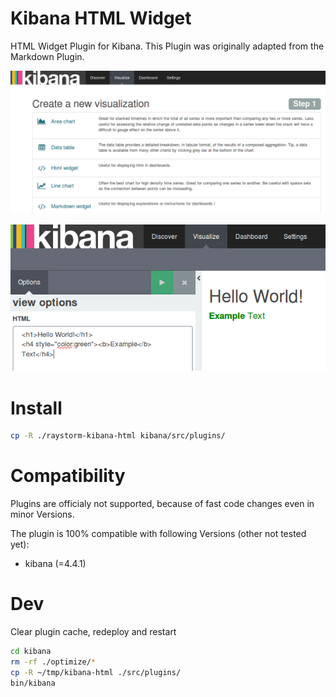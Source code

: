# Kibana HTML Widget
HTML Widget Plugin for Kibana. This Plugin was originally adapted from the Markdown Plugin.

![preview-create](/resources/preview-create.png)

![preview-edit](/resources/preview-edit.png)

# Install

```bash
cp -R ./raystorm-kibana-html kibana/src/plugins/
```

# Compatibility
Plugins are officialy not supported, because of fast code changes even in minor Versions.

The plugin is 100% compatible with following Versions (other not tested yet):
* kibana (=4.4.1)


# Dev
Clear plugin cache, redeploy and restart

```bash
cd kibana
rm -rf ./optimize/*
cp -R ~/tmp/kibana-html ./src/plugins/
bin/kibana
```

